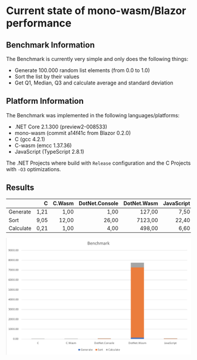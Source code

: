 # Current state of mono-wasm/Blazor performance

## Benchmark Information

The Benchmark is currently very simple and only does the following things:

* Generate 100.000 random list elements (from 0.0 to 1.0)
* Sort the list by their values
* Get Q1, Median, Q3 and calculate average and standard deviation

## Platform Information

The Benchmark was implemented in the following languages/platforms:

* .NET Core 2.1.300 (preview2-008533)
* mono-wasm (commit a14f41c from Blazor 0.2.0)
* C (gcc 4.2.1)
* C-wasm (emcc 1.37.36)
* JavaScript (TypeScript 2.8.1)

The .NET Projects where build with `Release` configuration and the C Projects with `-O3` optimizations.

## Results

|           | C    | C.Wasm | DotNet.Console | DotNet.Wasm | JavaScript |
|-----------|-----:|-------:|---------------:|------------:|-----------:|
| Generate  | 1,21 |   1,00 |           1,00 |      127,00 |       7,50 |
| Sort      | 9,05 |  12,00 |          26,00 |     7123,00 |      22,40 |
| Calculate | 0,21 |   1,00 |           4,00 |      498,00 |       6,60 |

![Benchmark Chart](images/benchmark-20180502.PNG?raw=true "Benchmark Chart")